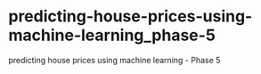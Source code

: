 # predicting-house-prices-using-machine-learning_phase-5
 predicting house prices using machine learning - Phase 5
